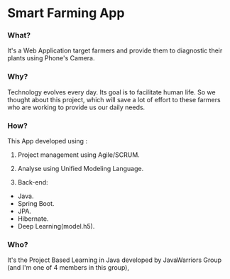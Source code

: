 # Smart Farming App

 ### What?
 
 It's a Web Application target farmers and provide them to diagnostic their plants using Phone's Camera. 

 ### Why?
 
Technology evolves every day. Its goal is to facilitate human life. So we thought  about this project, which will save a lot of effort to these farmers who are working to provide us our daily needs.
 
 ### How?
 
This App developed using :

1) Project management using Agile/SCRUM.

2) Analyse using Unified Modeling Language.
 
3) Back-end:
 * Java.
 * Spring Boot.
 * JPA.
 * Hibernate.
 * Deep Learning(model.h5).
 
 
### Who?

It's the Project Based Learning in Java developed by JavaWarriors Group (and I'm one of 4 members in this group),
